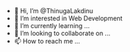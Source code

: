 - 👋 Hi, I’m @ThinugaLakdinu
- 👀 I’m interested in Web Development
- 🌱 I’m currently learning ...
- 💞️ I’m looking to collaborate on ...
- 📫 How to reach me ...

<!---
ThinugaLakdinu/ThinugaLakdinu is a ✨ special ✨ repository because its `README.md` (this file) appears on your GitHub profile.
You can click the Preview link to take a look at your changes.
--->
